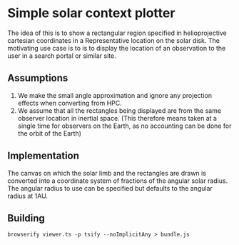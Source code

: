 Simple solar context plotter
=====================================

The idea of this is to show a rectangular region specified in helioprojective cartesian coordinates in a Representative location on the solar disk.
The motivating use case is to is to display the location of an observation to the user in a search portal or similar site.


Assumptions
-------------

1. We make the small angle approximation and ignore any projection effects when converting from HPC.
1. We assume that all the rectangles being displayed are from the same observer location in inertial space. (This therefore means taken at a single time for observers on the Earth, as no accounting can be done for the orbit of the Earth)


Implementation
-----------------

The canvas on which the solar limb and the rectangles are drawn is converted into a coordinate system of fractions of the angular solar radius.
The angular radius to use can be specified but defaults to the angular radius at 1AU.


Building
----------

```
browserify viewer.ts -p tsify --noImplicitAny > bundle.js
```

